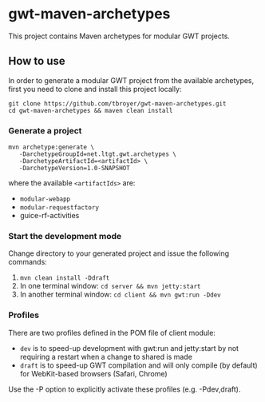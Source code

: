 gwt-maven-archetypes
====================

This project contains Maven archetypes for modular GWT projects.

How to use
----------

In order to generate a modular GWT project from the available archetypes, first you need to clone and install this project locally:

    git clone https://github.com/tbroyer/gwt-maven-archetypes.git
    cd gwt-maven-archetypes && maven clean install

### Generate a project

    mvn archetype:generate \
       -DarchetypeGroupId=net.ltgt.gwt.archetypes \
       -DarchetypeArtifactId=<artifactId> \
       -DarchetypeVersion=1.0-SNAPSHOT

where the available `<artifactIds>` are:

* `modular-webapp`
* `modular-requestfactory`
*  guice-rf-activities

### Start the development mode

Change directory to your generated project and issue the following commands:

1. `mvn clean install -Ddraft`
2. In one terminal window: `cd server && mvn jetty:start`
3. In another terminal window: `cd client && mvn gwt:run -Ddev`

### Profiles

There are two profiles defined in the POM file of client module:

* `dev` is to speed-up development with gwt:run and jetty:start by not requiring a restart when a change to shared is made
* `draft` is to speed-up GWT compilation and will only compile (by default) for WebKit-based browsers (Safari, Chrome)

Use the -P option to explicitly activate these profiles (e.g. -Pdev,draft).
